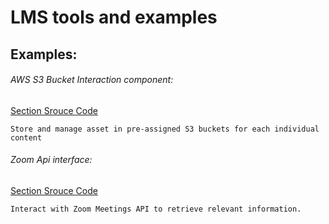# LMS tools and examples
## Examples:
###### AWS S3 Bucket Interaction component:
[Section Srouce Code](aws-s3-component.php)
```
Store and manage asset in pre-assigned S3 buckets for each individual content
```
###### Zoom Api interface:
[Section Srouce Code](zoom-api-component.php)
```
Interact with Zoom Meetings API to retrieve relevant information.
```